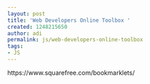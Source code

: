 ```yaml
---
layout: post
title: 'Web Developers Online Toolbox '
created: 1248215650
author: adi
permalink: js/web-developers-online-toolbox
tags:
- JS
---
```

<p>https://www.squarefree.com/bookmarklets/</p>
